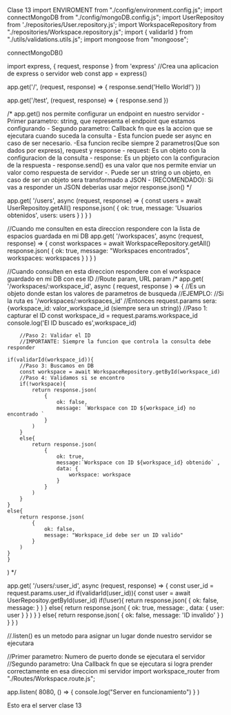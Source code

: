 Clase 13
import ENVIROMENT from "./config/environment.config.js";
import connectMongoDB from "./config/mongoDB.config.js";
import UserRepositoy from './repositories/User.repository.js';
import WorkspaceRepository from "./repositories/Workspace.repository.js";
import { validarId } from "./utils/validations.utils.js";
import mongoose from "mongoose";


connectMongoDB()

import express, { request, response } from 'express'
//Crea una aplicacion de express o servidor web 
const app = express()

app.get('/', (request, response) => {
    response.send('Hello World!')
})


app.get('/test', (request, response) => {
    response.send<!-- ('<h1>Hola</h1>') -->
})

/* app.get() nos permite configurar un endpoint en nuestro servidor
    - Primer parametro: string, que representa el endpoint que estamos configurando
    - Segundo parametro: Callback fn que es la accion que se ejecutara cuando suceda la consulta 
        - Esta funcion puede ser async en caso de ser necesario. 
        -Esa funcion recibe siempre 2 parametros(Que son dados por express), request y response
            - request: Es un objeto con la configuracion de la consulta
            - response: Es un pbjeto con la configuracion de la respuesta
                - response.send() es una valor que nos permite enviar un valor como respuesta de servidor -. Puede ser un string o un objeto, en caso de ser un objeto sera transformado a JSON
                - (RECOMENDADO): Si vas a responder un JSON deberias usar mejor response.json()
*/

app.get(
    '/users',
    async (request, response) => {
        const users = await UserRepositoy.getAll()
        response.json(
            {
                ok: true,
                message: 'Usuarios obtenidos',
                users: users
            }
        )
    }
)


//Cuando me consulten en esta direccion respondere con la lista de espacios guardada en mi DB
app.get(
    '/workspaces',
    async (request, response) => {
        const workspaces = await WorkspaceRepository.getAll()
        response.json(
            {
                ok: true,
                message: "Workspaces encontrados",
                workspaces: workspaces
            }
        )
    }
)

//Cuando consulten en esta direccion respondere con el workspace guardado en mi DB con ese ID
//Route param, URL param
/* app.get(
    '/workspaces/:workspace_id',
    async ( request, response ) => {
        //Es un objeto donde estan los valores de parametros de busqueda
        //EJEMPLO:
        //Si la ruta es '/workspaces/:workspaces_id'
        //Entonces request.params sera: {workspace_id: valor_workspace_id (siempre sera un string)}
        //Paso 1: capturar el ID
        const workspace_id = request.params.workspace_id
        console.log('El ID buscado es',workspace_id)

        //Paso 2: Validar el ID
        //IMPORTANTE: Siempre la funcion que controla la consulta debe responder 

    if(validarId(workspace_id)){
        //Paso 3: Buscamos en DB
        const workspace = await WorkspaceRepository.getById(workspace_id)
        //Paso 4: Validamos si se encontro 
        if(!workspace){
            return response.json(
                {
                    ok: false,
                    message: `Workspace con ID ${workspace_id} no encontrado `
                }
            )
        }
        else{
            return response.json(
                {
                    ok: true,
                    message:`Workspace con ID ${workspace_id} obtenido` ,
                    data: {
                        workspace: workspace
                    }
                }
            )
        }
    }
    else{
        return response.json(
            {
                ok: false,
                message: "Workspace_id debe ser un ID valido"
            }
        )
    }
    }
) */


app.get(
    '/users/:user_id',
    async (request, response) => {
        const user_id = request.params.user_id
        if(validarId(user_id)){
            const user = await UserRepositoy.getById(user_id)
            if(!user){
                return response.json(
                    {
                        ok: false,
                        message: <!-- `User con ID ${user_id} es invalido` -->
                    }
                )
            }
            else{
                return response.json(
                    {
                        ok: true,
                        message: <!-- `User con ID ${user_id} encontrado` -->,
                        data: {
                            user: user
                        }
                    }
                )
            }
        }
        else{
            return response.json(
                {
                    ok: false,
                    message: 'ID invalido'
                }
            )
        }
    }
)


//.listen() es un metodo para asignar un lugar donde nuestro servidor se ejecutara

//Primer parametro: Numero de puerto donde se ejecutara el servidor
//Segundo parametro: Una Callback fn que se ejecutara si logra prender correctamente en esa direccion mi servidor
import workspace_router from "./Routes/Workspace.route.js";

app.listen(
    8080,
    () => {
        console.log("Server en funcionamiento")
    }
)

Esto era el server clase 13